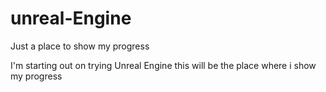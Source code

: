 # unreal-Engine
Just a place to show my progress

I'm starting out on trying Unreal Engine this will be the place where i show my progress
